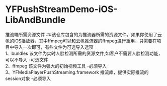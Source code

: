 # YFPushStreamDemo-iOS-LibAndBundle
推流端所需资源文件
##该仓库包含的为推流器所需的资源文件，如果你使用了云帆的iOS播放器，其中ffmpeg可以和云帆推流器的ffmpeg进行重用，只需要在项目中导入一次即可，有些文件为可选导入选项  </br>
1、bundles 该文件为实时人脸检测所需的资源文件,如客户不需要人脸检测功能，可以不导入 -可选文件 </br>
2、ffmpeg 该文件为强大的初始视频工具 -必须导入</br>
3、YFMediaPlayerPushStreaming.framework 推流库，提供实际推流的session对象 -必须导入</br>
